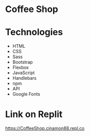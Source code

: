 # Coffee Shop

# Technologies
- HTML
- CSS
- Sass
- Bootstrap
- Flexbox
- JavaScript
- Handlebars
- npm
- API
- Google Fonts

# Link on Replit
https://CoffeeShop.cinamon88.repl.co
